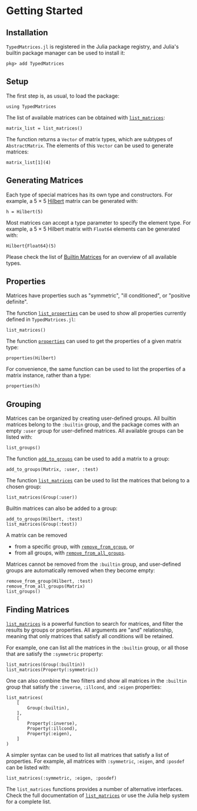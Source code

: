 # Getting Started

## Installation

`TypedMatrices.jl` is registered in the Julia package registry, and Julia's builtin package manager can be used to install it:

```julia-repl
pkg> add TypedMatrices
```

## Setup

The first step is, as usual, to load the package:

```@repl getting-started
using TypedMatrices
```

The list of available matrices can be obtained with [`list_matrices`](@ref):

```@repl getting-started
matrix_list = list_matrices()
```

The function returns a `Vector` of matrix types, which are subtypes of `AbstractMatrix`. The elements of this `Vector` can be used to generate matrices:

```@repl getting-started
matrix_list[1](4)
```

## Generating Matrices

Each type of special matrices has its own type and constructors. For example, a 5 × 5 [Hilbert](@ref) matrix can be generated with:

```@repl getting-started
h = Hilbert(5)
```

Most matrices can accept a type parameter to specify the element type. For example, a 5 × 5 Hilbert matrix with `Float64` elements can be generated with:

```@repl getting-started
Hilbert{Float64}(5)
```

Please check the list of [Builtin Matrices](@ref) for an overview of all available types.

## Properties

Matrices have properties such as "symmetric", "ill conditioned", or "positive definite".

The function [`list_properties`](@ref) can be used to show all properties currently defined in `TypedMatrices.jl`:

```@repl getting-started
list_matrices()
```

The function [`properties`](@ref) can used to get the properties of a given matrix type:

```@repl getting-started
properties(Hilbert)
```

For convenience, the same function can be used to list the properties of a matrix instance, rather than a type:

```@repl getting-started
properties(h)
```

## Grouping

Matrices can be organized by creating user-defined groups. All builtin matrices belong to the `:builtin` group, and the package comes with an empty `:user` group for user-defined matrices. All available groups can be listed with:

```@repl getting-started
list_groups()
```

The function [`add_to_groups`](@ref) can be used to add a matrix to a group:

```@repl getting-started
add_to_groups(Matrix, :user, :test)
```

The function [`list_matrices`](@ref) can be used to list the matrices that belong to a chosen group:

```@repl getting-started
list_matrices(Group(:user))
```

Builtin matrices can also be added to a group:

```@repl getting-started
add_to_groups(Hilbert, :test)
list_matrices(Group(:test))
```

A matrix can be removed

- from a specific group, with [`remove_from_group`](@ref), or
- from all groups, with [`remove_from_all_groups`](@ref).

Matrices cannot be removed from the `:builtin` group, and user-defined groups are automatically removed when they become empty:

```@repl getting-started
remove_from_group(Hilbert, :test)
remove_from_all_groups(Matrix)
list_groups()
```

## Finding Matrices

[`list_matrices`](@ref) is a powerful function to search for matrices, and filter the results by groups or properties. All arguments are "and" relationship, meaning that only matrices that satisfy all conditions will be retained.

For example, one can list all the matrices in the `:builtin` group, or all those that are satisfy the `:symmetric` property:

```@repl getting-started
list_matrices(Group(:builtin))
list_matrices(Property(:symmetric))
```

One can also combine the two filters and show all matrices in the `:builtin` group that satisfy the `:inverse`, `:illcond`, and `:eigen` properties:

```@repl getting-started
list_matrices(
    [
        Group(:builtin),
    ],
    [
        Property(:inverse),
        Property(:illcond),
        Property(:eigen),
    ]
)
```

A simpler syntax can be used to list all matrices that satisfy a list of properties. For example, all matrices with `:symmetric`, `:eigen`, and `:posdef` can be listed with:

```@repl getting-started
list_matrices(:symmetric, :eigen, :posdef)
```

The `list_matrices` functions provides a number of alternative interfaces. Check the full documentation of [`list_matrices`](@ref) or use the Julia help system for a complete list.
